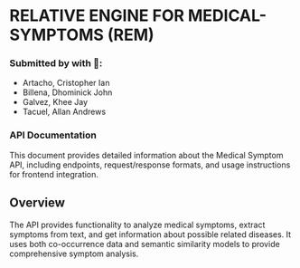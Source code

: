 # RELATIVE ENGINE FOR MEDICAL-SYMPTOMS (REM) 

### Submitted by with 🩵:
- Artacho, Cristopher Ian
- Billena, Dhominick John
- Galvez, Khee Jay
- Tacuel, Allan Andrews

### API Documentation

This document provides detailed information about the Medical Symptom API, including endpoints, request/response formats, and usage instructions for frontend integration.

## Overview

The API provides functionality to analyze medical symptoms, extract symptoms from text, and get information about possible related diseases. It uses both co-occurrence data and semantic similarity models to provide comprehensive symptom analysis.